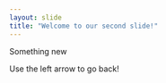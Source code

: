 ```yaml
---
layout: slide
title: "Welcome to our second slide!"
---
```

Something new

Use the left arrow to go back!